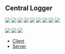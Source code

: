 ## Central Logger

[![](https://sonarcloud.io/api/project_badges/measure?project=central-logger&metric=alert_status)](https://sonarcloud.io/dashboard?id=central-logger)
[![](https://sonarcloud.io/api/project_badges/measure?project=central-logger&metric=reliability_rating)](https://sonarcloud.io/dashboard?id=central-logger)
[![](https://sonarcloud.io/api/project_badges/measure?project=central-logger&metric=security_rating)](https://sonarcloud.io/dashboard?id=central-logger)
[![](https://sonarcloud.io/api/project_badges/measure?project=central-logger&metric=bugs)](https://sonarcloud.io/dashboard?id=central-logger)
[![](https://sonarcloud.io/api/project_badges/measure?project=central-logger&metric=code_smells)](https://sonarcloud.io/dashboard?id=central-logger)
[![](https://sonarcloud.io/api/project_badges/measure?project=central-logger&metric=sqale_index)](https://sonarcloud.io/dashboard?id=central-logger)
[![](https://sonarcloud.io/api/project_badges/measure?project=central-logger&metric=vulnerabilities)](https://sonarcloud.io/dashboard?id=central-logger)
[![](https://sonarcloud.io/api/project_badges/measure?project=central-logger&metric=ncloc)](https://sonarcloud.io/dashboard?id=central-logger)
[![](https://sonarcloud.io/api/project_badges/measure?project=central-logger&metric=duplicated_lines_density)](https://sonarcloud.io/dashboard?id=central-logger)

[![](https://sourcerer.io/fame/wk-j/bcircle-intern/central-logger/images/0)](https://sourcerer.io/fame/wk-j/bcircle-intern/central-logger/links/0)
[![](https://sourcerer.io/fame/wk-j/bcircle-intern/central-logger/images/1)](https://sourcerer.io/fame/wk-j/bcircle-intern/central-logger/links/1)
[![](https://sourcerer.io/fame/wk-j/bcircle-intern/central-logger/images/2)](https://sourcerer.io/fame/wk-j/bcircle-intern/central-logger/links/2)

- [Client](client)
- [Server](src/CentralLogger)